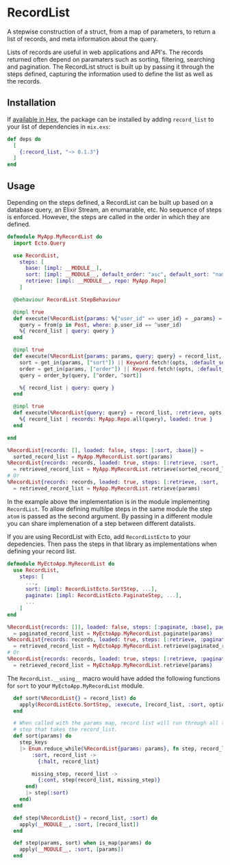 # RecordList

A stepwise construction of a struct, from a map of parameters, to return a list of records, and meta information about the query. 

Lists of records are useful in web applications and API's. The records returned often depend on paramaters such as sorting, filtering, searching and pagination. 
The RecordList struct is built up by passing it through the steps defined, capturing the information used to define the list as well as the records. 

## Installation

If [available in Hex](https://hex.pm/docs/publish), the package can be installed
by adding `record_list` to your list of dependencies in `mix.exs`:

```elixir
def deps do
  [
    {:record_list, "~> 0.1.3"}
  ]
end
```

## Usage

Depending on the steps defined, a RecordList can be built up based on a database query, an Elixir Stream, an enumarable, etc. 
No sequence of steps is enforced. However, the steps are called in the order in which they are defined. 

```elixir
defmodule MyApp.MyRecordList do
  import Ecto.Query

  use RecordList, 
    steps: [
      base: [impl: __MODULE__],
      sort: [impl: __MODULE__, default_order: "asc", default_sort: "name"],
      retrieve: [impl: __MODULE__, repo: MyApp.Repo]
    ]

  @behaviour RecordList.StepBehaviour

  @impl true
  def execute(%RecordList{params: %{"user_id" => user_id} = _params} = record_list, :base, _opts) do
    query = from(p in Post, where: p.user_id == ^user_id)
    %{ record_list | query: query }
  end

  @impl true
  def execute(%RecordList{params: params, query: query} = record_list, :sort, opts) do
    sort = get_in(params, ["sort"]) || Keyword.fetch!(opts, :default_sort)
    order = get_in(params, ["order"]) || Keyword.fetch!(opts, :default_order)
    query = order_by(query, [^order, ^sort])

    %{ record_list | query: query }
  end

  @impl true
  def execute(%RecordList{query: query} = record_list, :retrieve, opts) do
    %{ record_list | records: MyApp.Repo.all(query), loaded: true }
  end  

end
```

```elixir
%RecordList{records: [], loaded: false, steps: [:sort, :base]} = 
  sorted_record_list = MyApp.MyRecordList.sort(params)
%RecordList{records: records, loaded: true, steps: [:retrieve, :sort, :base]} 
  = retrieved_record_list = MyApp.MyRecordList.retrieve(sorted_record_list)
# Or
%RecordList{records: records, loaded: true, steps: [:retrieve, :sort, :base]} 
  = retrieved_record_list = MyApp.MyRecordList.retrieve(params)
```

In the example above the implementation is in the module implementing `RecordList`. To allow defining multilpe steps in the same module the step `atom` is passed as the second argument. 
By passing in a different module you can share implemenation of a step between different datalists. 

If you are using RecordList with Ecto, add `RecordListEcto` to your depedencies. Then pass the steps in that library as implementations when defining your record list. 

```elixir
defmodule MyEctoApp.MyRecordList do
  use RecordList, 
    steps: [
      ...,
      sort: [impl: RecordListEcto.SortStep, ...],
      paginate: [impl: RecordListEcto.PaginateStep, ...],
      ...
    ]
end
```


```elixir  
%RecordList{records: []], loaded: false, steps: [:paginate, :base], pagination: %RecordList.Pagination{records_count: _, current_page: _}} 
  = paginated_record_list = MyEctoApp.MyRecordList.paginate(params)
%RecordList{records: records, loaded: true, steps: [:retrieve, :paginate, :base]} 
  = retrieved_record_list = MyEctoApp.MyRecordList.retrieve(paginated_record_list)
# Or
%RecordList{records: records, loaded: true, steps: [:retrieve, :paginate, :base]} 
  = retrieved_record_list = MyEctoApp.MyRecordList.retrieve(params)
```

The `RecordList.__using__` macro would have added the following functions for `sort` to your `MyEctoApp.MyRecordList` module. 

```elixir
  def sort(%RecordList{} = record_list) do
    apply(RecordListEcto.SortStep, :execute, [record_list, :sort, options_for_step_other_than_impl])
  end

  # When called with the params map, record list will run through all the prior steps before calling the version of this 
  # step that takes the record_list. 
  def sort(params) do
    step_keys
    |> Enum.reduce_while(%RecordList{params: params}, fn step, record_list -> 
        :sort, record_list ->
          {:halt, record_list}

        missing_step, record_list ->
          {:cont, step(record_list, missing_step)}
      end)
      |> step(:sort)
    end)
  end

  def step(%RecordList{} = record_list, :sort) do
    apply(__MODULE__, :sort, [record_list])
  end

  def step(params, sort) when is_map(params) do
    apply(__MODULE__, :sort, [params])
  end
  
```